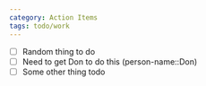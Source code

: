 ```yaml
---
category: Action Items
tags: todo/work
---
```


- [ ] Random thing to do 
- [ ] Need to get Don to do this (person-name::Don)
- [ ] Some other thing todo